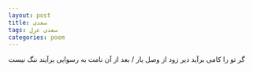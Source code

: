 ```yaml
---
layout: post
title: سعدی
tags: سعدی غزل
categories: poem
---
```


گر تو را کامی برآید دیر زود از وصل یار / بعد از آن نامت به رسوایی برآیند ننگ نیست
